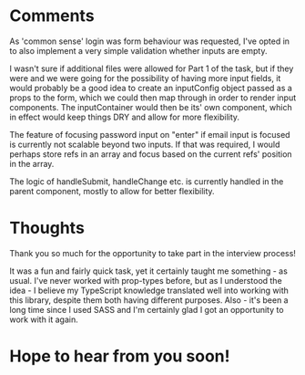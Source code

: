 # Comments

As 'common sense' login was form behaviour was requested, I've opted in to also implement a very simple validation whether inputs are empty.

I wasn't sure if additional files were allowed for Part 1 of the task, but if they were and we were going for the possibility of having more input fields, it would probably be a good idea to create an inputConfig object passed as a props to the form, which we could then map through in order to render input components. The inputContainer would then be its' own component, which in effect would keep things DRY and allow for more flexibility.

The feature of focusing password input on "enter" if email input is focused is currently not scalable beyond two inputs. If that was required, I would perhaps store refs in an array and focus based on the current refs' position in the array.

The logic of handleSubmit, handleChange etc. is currently handled in the parent component, mostly to allow for better flexibility.

# Thoughts

Thank you so much for the opportunity to take part in the interview process!

It was a fun and fairly quick task, yet it certainly taught me something - as usual. I've never worked with prop-types before, but as I understood the idea - I believe my TypeScript knowledge translated well into working with this library, despite them both having different purposes. Also - it's been a long time since I used SASS and I'm certainly glad I got an opportunity to work with it again.

# Hope to hear from you soon!
